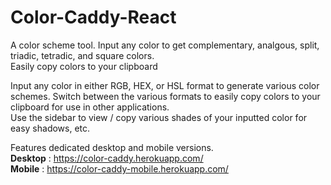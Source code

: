 # Color-Caddy-React
A color scheme tool. Input any color to get complementary, analgous, split, triadic, tetradic, and square colors.  
Easily copy colors to your clipboard  

Input any color in either RGB, HEX, or HSL format to generate various color schemes. 
Switch between the various formats to easily copy colors to your clipboard for use in other applications.  
Use the sidebar to view / copy various shades of your inputted color for easy shadows, etc.

Features dedicated desktop and mobile versions.   
**Desktop**
: https://color-caddy.herokuapp.com/  
**Mobile**
: https://color-caddy-mobile.herokuapp.com/
